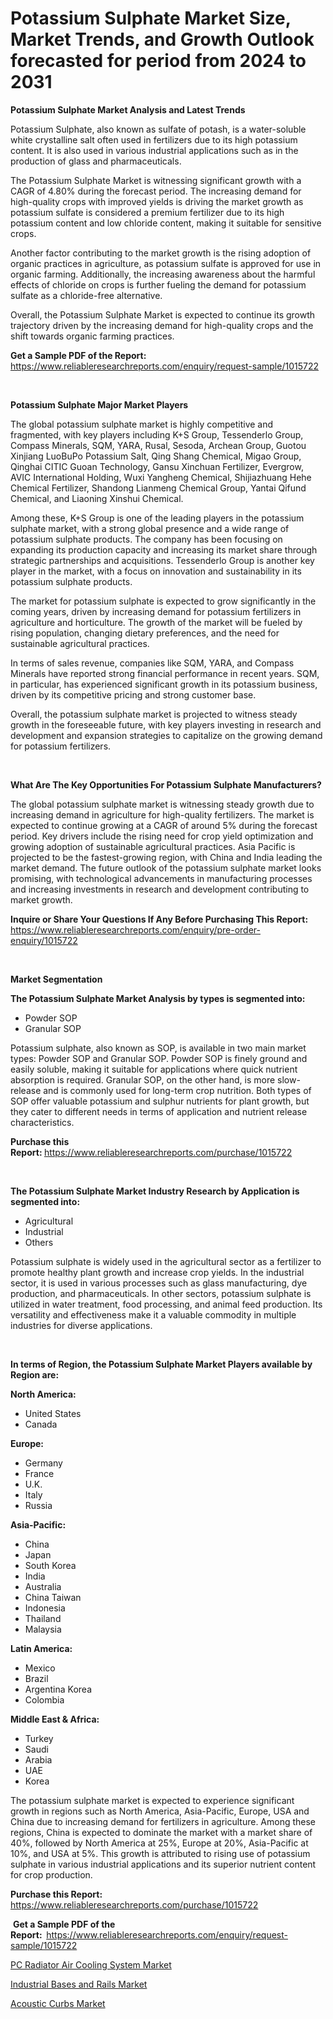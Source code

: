 <p><h1>Potassium Sulphate Market Size, Market Trends, and Growth Outlook forecasted for period from 2024 to 2031</h1></p><p><strong>Potassium Sulphate Market Analysis and Latest Trends</strong></p>
<p><p>Potassium Sulphate, also known as sulfate of potash, is a water-soluble white crystalline salt often used in fertilizers due to its high potassium content. It is also used in various industrial applications such as in the production of glass and pharmaceuticals.</p><p>The Potassium Sulphate Market is witnessing significant growth with a CAGR of 4.80% during the forecast period. The increasing demand for high-quality crops with improved yields is driving the market growth as potassium sulfate is considered a premium fertilizer due to its high potassium content and low chloride content, making it suitable for sensitive crops.</p><p>Another factor contributing to the market growth is the rising adoption of organic practices in agriculture, as potassium sulfate is approved for use in organic farming. Additionally, the increasing awareness about the harmful effects of chloride on crops is further fueling the demand for potassium sulfate as a chloride-free alternative.</p><p>Overall, the Potassium Sulphate Market is expected to continue its growth trajectory driven by the increasing demand for high-quality crops and the shift towards organic farming practices.</p></p>
<p><strong>Get a Sample PDF of the Report:&nbsp;</strong> <a href="https://www.reliableresearchreports.com/enquiry/request-sample/1015722">https://www.reliableresearchreports.com/enquiry/request-sample/1015722</a></p>
<p>&nbsp;</p>
<p><strong>Potassium Sulphate Major Market Players</strong></p>
<p><p>The global potassium sulphate market is highly competitive and fragmented, with key players including K+S Group, Tessenderlo Group, Compass Minerals, SQM, YARA, Rusal, Sesoda, Archean Group, Guotou Xinjiang LuoBuPo Potassium Salt, Qing Shang Chemical, Migao Group, Qinghai CITIC Guoan Technology, Gansu Xinchuan Fertilizer, Evergrow, AVIC International Holding, Wuxi Yangheng Chemical, Shijiazhuang Hehe Chemical Fertilizer, Shandong Lianmeng Chemical Group, Yantai Qifund Chemical, and Liaoning Xinshui Chemical.</p><p>Among these, K+S Group is one of the leading players in the potassium sulphate market, with a strong global presence and a wide range of potassium sulphate products. The company has been focusing on expanding its production capacity and increasing its market share through strategic partnerships and acquisitions. Tessenderlo Group is another key player in the market, with a focus on innovation and sustainability in its potassium sulphate products.</p><p>The market for potassium sulphate is expected to grow significantly in the coming years, driven by increasing demand for potassium fertilizers in agriculture and horticulture. The growth of the market will be fueled by rising population, changing dietary preferences, and the need for sustainable agricultural practices.</p><p>In terms of sales revenue, companies like SQM, YARA, and Compass Minerals have reported strong financial performance in recent years. SQM, in particular, has experienced significant growth in its potassium business, driven by its competitive pricing and strong customer base.</p><p>Overall, the potassium sulphate market is projected to witness steady growth in the foreseeable future, with key players investing in research and development and expansion strategies to capitalize on the growing demand for potassium fertilizers.</p></p>
<p>&nbsp;</p>
<p><strong>What Are The Key Opportunities For Potassium Sulphate Manufacturers?</strong></p>
<p><p>The global potassium sulphate market is witnessing steady growth due to increasing demand in agriculture for high-quality fertilizers. The market is expected to continue growing at a CAGR of around 5% during the forecast period. Key drivers include the rising need for crop yield optimization and growing adoption of sustainable agricultural practices. Asia Pacific is projected to be the fastest-growing region, with China and India leading the market demand. The future outlook of the potassium sulphate market looks promising, with technological advancements in manufacturing processes and increasing investments in research and development contributing to market growth.</p></p>
<p><strong>Inquire or Share Your Questions If Any Before Purchasing This Report:</strong> <a href="https://www.reliableresearchreports.com/enquiry/pre-order-enquiry/1015722">https://www.reliableresearchreports.com/enquiry/pre-order-enquiry/1015722</a></p>
<p>&nbsp;</p>
<p><strong>Market Segmentation</strong></p>
<p><strong>The Potassium Sulphate Market Analysis by types is segmented into:</strong></p>
<p><ul><li>Powder SOP</li><li>Granular SOP</li></ul></p>
<p><p>Potassium sulphate, also known as SOP, is available in two main market types: Powder SOP and Granular SOP. Powder SOP is finely ground and easily soluble, making it suitable for applications where quick nutrient absorption is required. Granular SOP, on the other hand, is more slow-release and is commonly used for long-term crop nutrition. Both types of SOP offer valuable potassium and sulphur nutrients for plant growth, but they cater to different needs in terms of application and nutrient release characteristics.</p></p>
<p><strong>Purchase this Report:&nbsp;</strong><a href="https://www.reliableresearchreports.com/purchase/1015722">https://www.reliableresearchreports.com/purchase/1015722</a></p>
<p>&nbsp;</p>
<p><strong>The Potassium Sulphate Market Industry Research by Application is segmented into:</strong></p>
<p><ul><li>Agricultural</li><li>Industrial</li><li>Others</li></ul></p>
<p><p>Potassium sulphate is widely used in the agricultural sector as a fertilizer to promote healthy plant growth and increase crop yields. In the industrial sector, it is used in various processes such as glass manufacturing, dye production, and pharmaceuticals. In other sectors, potassium sulphate is utilized in water treatment, food processing, and animal feed production. Its versatility and effectiveness make it a valuable commodity in multiple industries for diverse applications.</p></p>
<p>&nbsp;</p>
<p><strong>In terms of Region, the Potassium Sulphate Market Players available by Region are:</strong></p>
<p>
    <p> <strong> North America: </strong>
        <ul>
            <li>United States</li>
            <li>Canada</li>
        </ul>
        </p> 
    <p> <strong> Europe: </strong>
        <ul>
            <li>Germany</li>
            <li>France</li>
            <li>U.K.</li>
            <li>Italy</li>
            <li>Russia</li>
        </ul>
        </p> 
    <p> <strong> Asia-Pacific: </strong>
        <ul>
            <li>China</li>
            <li>Japan</li>
            <li>South Korea</li>
            <li>India</li>
            <li>Australia</li>
            <li>China Taiwan</li>
            <li>Indonesia</li>
            <li>Thailand</li>
            <li>Malaysia</li>
        </ul>
        </p> 
    <p> <strong> Latin America: </strong>
        <ul>
            <li>Mexico</li>
            <li>Brazil</li>
            <li>Argentina Korea</li>
            <li>Colombia</li>
        </ul>
        </p> 
    <p> <strong> Middle East & Africa: </strong>
        <ul>
            <li>Turkey</li>
            <li>Saudi</li>
            <li>Arabia</li>
            <li>UAE</li>
            <li>Korea</li>
        </ul>
    </p>
    </p>
<p><p>The potassium sulphate market is expected to experience significant growth in regions such as North America, Asia-Pacific, Europe, USA and China due to increasing demand for fertilizers in agriculture. Among these regions, China is expected to dominate the market with a market share of 40%, followed by North America at 25%, Europe at 20%, Asia-Pacific at 10%, and USA at 5%. This growth is attributed to rising use of potassium sulphate in various industrial applications and its superior nutrient content for crop production.</p></p>
<p><strong>Purchase this Report: </strong><a href="https://www.reliableresearchreports.com/purchase/1015722">https://www.reliableresearchreports.com/purchase/1015722</a></p>
<p>&nbsp;<strong>Get a Sample PDF of the Report:&nbsp;&nbsp;</strong><a href="https://www.reliableresearchreports.com/enquiry/request-sample/1015722">https://www.reliableresearchreports.com/enquiry/request-sample/1015722</a></p>
<p><strong></strong></p>
<p><p><a href="https://view.publitas.com/reportprime-1/insights-into-pc-radiator-air-cooling-system-market-size-analysing-market-share-trends-and-growth-from-2023-to-2030/">PC Radiator Air Cooling System Market</a></p><p><a href="https://view.publitas.com/reportprime-1/decoding-the-industrial-bases-and-rails-market-a-deep-dive-into-the-latest-market-trends-market-segmentation-and-competitive-analysis/">Industrial Bases and Rails Market</a></p><p><a href="https://view.publitas.com/reportprime-1/acoustic-curbs-market-research-report-provides-thorough-industry-overview-which-offers-an-in-depth-analysis-of-product-trends-and-new-market-divisions/">Acoustic Curbs Market</a></p></p>